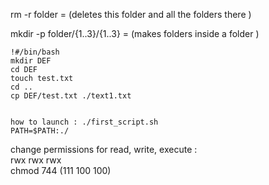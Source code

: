rm -r folder = (deletes this folder and all the folders there )

mkdir -p folder/{1..3}/{1..3} = (makes folders inside a folder )


```
!#/bin/bash     
mkdir DEF   
cd DEF    
touch test.txt    
cd ..   
cp DEF/test.txt ./text1.txt   


how to launch : ./first_script.sh   
PATH=$PATH:./     
```




change permissions for read, write, execute :   
           rwx rwx rwx  
chmod 744 (111 100 100)   
